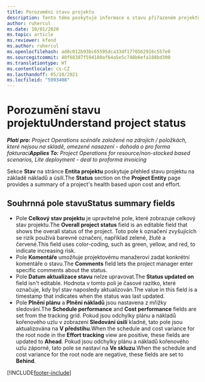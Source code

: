 ```yaml
---
title: Porozumění stavu projektu
description: Tento téma poskytuje informace o stavu přiřazeném projektům v Dynamics 365 Project Operations.
author: ruhercul
ms.date: 10/01/2020
ms.topic: article
ms.reviewer: kfend
ms.author: ruhercul
ms.openlocfilehash: ad8c012b93bc65595dca33df1770562916c557e0
ms.sourcegitcommit: 40f68387f594180af64a5e5c748b6efa188bd300
ms.translationtype: HT
ms.contentlocale: cs-CZ
ms.lasthandoff: 05/10/2021
ms.locfileid: "5993408"
---
```

# <a name="understand-project-status"></a><span data-ttu-id="4d925-103">Porozumění stavu projektu</span><span class="sxs-lookup"><span data-stu-id="4d925-103">Understand project status</span></span>

<span data-ttu-id="4d925-104">_**Platí pro:** Project Operations scénáře založené na zdrojích / položkách, které nejsou na skladě, omezené nasazení - dohoda o pro forma fakturaci_</span><span class="sxs-lookup"><span data-stu-id="4d925-104">_**Applies To:** Project Operations for resource/non-stocked based scenarios, Lite deployment - deal to proforma invoicing_</span></span>


<span data-ttu-id="4d925-105">Sekce **Stav** na stránce **Entita projektu** poskytuje přehled stavu projektu na základě nákladů a úsilí.</span><span class="sxs-lookup"><span data-stu-id="4d925-105">The **Status** section on the **Project Entity** page provides a summary of a project's health based upon cost and effort.</span></span>


## <a name="status-summary-fields"></a><span data-ttu-id="4d925-106">Souhrnná pole stavu</span><span class="sxs-lookup"><span data-stu-id="4d925-106">Status summary fields</span></span>

- <span data-ttu-id="4d925-107">Pole **Celkový stav projektu** je upravitelné pole, které zobrazuje celkový stav projektu.</span><span class="sxs-lookup"><span data-stu-id="4d925-107">The **Overall project status** field is an editable field that shows the overall status of the project.</span></span> <span data-ttu-id="4d925-108">Toto pole k označení zvyšujících se rizik používá barevné označení, například zelené, žluté a červené.</span><span class="sxs-lookup"><span data-stu-id="4d925-108">This field uses color-coding, such as green, yellow, and red, to indicate increasing risk.</span></span> 
- <span data-ttu-id="4d925-109">Pole **Komentáře** umožňuje projektovému manažerovi zadat konkrétní komentáře o stavu.</span><span class="sxs-lookup"><span data-stu-id="4d925-109">The **Comments** field lets the project manager enter specific comments about the status.</span></span> 
- <span data-ttu-id="4d925-110">Pole **Datum aktualizace stavu** nelze upravovat.</span><span class="sxs-lookup"><span data-stu-id="4d925-110">The **Status updated on** field isn't editable.</span></span> <span data-ttu-id="4d925-111">Hodnota v tomto poli je časové razítko, které označuje, kdy byl stav naposledy aktualizován.</span><span class="sxs-lookup"><span data-stu-id="4d925-111">The value in this field is a timestamp that indicates when the status was last updated.</span></span>
- <span data-ttu-id="4d925-112">Pole **Plnění plánu** a **Plnění nákladů** jsou nastavena z mřížky sledování.</span><span class="sxs-lookup"><span data-stu-id="4d925-112">The **Schedule performance** and **Cost performance** fields are set from the tracking grid.</span></span> <span data-ttu-id="4d925-113">Pokud jsou odchylky plánu a nákladů kořenového uzlu v zobrazení **Sledování úsilí** kladné, tato pole jsou aktualizována na **V předstihu**.</span><span class="sxs-lookup"><span data-stu-id="4d925-113">When the schedule and cost variance for the root node in the **Effort tracking** view are positive, these fields are updated to **Ahead**.</span></span> <span data-ttu-id="4d925-114">Pokud jsou odchylky plánu a nákladů kořenového uzlu záporné, tato pole se nastaví na **Ve skluzu**.</span><span class="sxs-lookup"><span data-stu-id="4d925-114">When the schedule and cost variance for the root node are negative, these fields are set to **Behind**.</span></span>


[!INCLUDE[footer-include](../includes/footer-banner.md)]